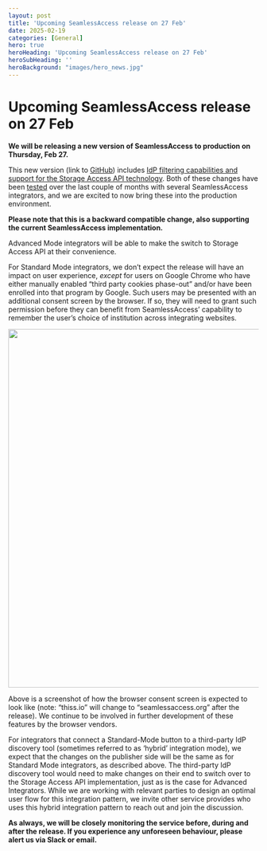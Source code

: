 ```yaml
---
layout: post
title: 'Upcoming SeamlessAccess release on 27 Feb'
date: 2025-02-19
categories: [General]
hero: true
heroHeading: 'Upcoming SeamlessAccess release on 27 Feb'
heroSubHeading: ''
heroBackground: "images/hero_news.jpg"
---
```



# Upcoming SeamlessAccess release on 27 Feb

**We will be releasing a new version of SeamlessAccess to production on Thursday, Feb 27.**


This new version (link to [GitHub](https://github.com/TheIdentitySelector/thiss-js/releases/tag/2.1.38)) includes [IdP filtering capabilities and support for the Storage Access API technology](https://seamlessaccess.org/posts/2024-11-29-storage-access-api-prepare-for-testing/). Both of these changes have been [tested](https://seamlessaccess.org/posts/2025-01-14-storage-access-api-please-test/) over the last couple of months with several SeamlessAccess integrators, and we are excited to now bring these into the production environment.

**Please note that this is a backward compatible change, also supporting the current SeamlessAccess implementation.** 

Advanced Mode integrators will be able to make the switch to Storage Access API at their convenience.

For Standard Mode integrators, we don’t expect the release will have an impact on user experience, _except_ for users on Google Chrome who have either manually enabled “third party cookies phase-out” and/or have been enrolled into that program by Google. Such users may be presented with an additional consent screen by the browser. If so, they will need to grant such permission before they can benefit from SeamlessAccess’ capability to remember the user’s choice of institution across integrating websites.

<img src="/posts/consentscreen.png" width="720" />

Above is a screenshot of how the browser consent screen is expected to look like (note: “thiss.io” will change to “seamlessaccess.org” after the release). We continue to be involved in further development of these features by the browser vendors.

For integrators that connect a Standard-Mode button to a third-party IdP discovery tool (sometimes referred to as ‘hybrid’ integration mode), we expect that the changes on the publisher side will be the same as for Standard Mode integrators, as described above. The third-party IdP discovery tool would need to make changes on their end to switch over to the Storage Access API implementation, just as is the case for Advanced Integrators. While we are working with relevant parties to design an optimal user flow for this integration pattern, we invite other service provides who uses this hybrid integration pattern to reach out and join the discussion.

**As always, we will be closely monitoring the service before, during and after the release. If you experience any unforeseen behaviour, please alert us via Slack or email.**


